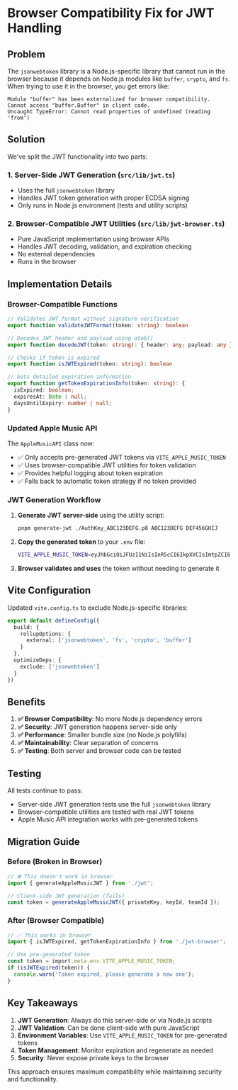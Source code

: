 # Browser Compatibility Fix for JWT Handling

## Problem

The `jsonwebtoken` library is a Node.js-specific library that cannot run in the browser because it depends on Node.js modules like `buffer`, `crypto`, and `fs`. When trying to use it in the browser, you get errors like:

```
Module "buffer" has been externalized for browser compatibility. Cannot access "buffer.Buffer" in client code.
Uncaught TypeError: Cannot read properties of undefined (reading 'from')
```

## Solution

We've split the JWT functionality into two parts:

### 1. Server-Side JWT Generation (`src/lib/jwt.ts`)
- Uses the full `jsonwebtoken` library
- Handles JWT token generation with proper ECDSA signing
- Only runs in Node.js environment (tests and utility scripts)

### 2. Browser-Compatible JWT Utilities (`src/lib/jwt-browser.ts`)
- Pure JavaScript implementation using browser APIs
- Handles JWT decoding, validation, and expiration checking
- No external dependencies
- Runs in the browser

## Implementation Details

### Browser-Compatible Functions

```typescript
// Validates JWT format without signature verification
export function validateJWTFormat(token: string): boolean

// Decodes JWT header and payload using atob()
export function decodeJWT(token: string): { header: any; payload: any } | null

// Checks if token is expired
export function isJWTExpired(token: string): boolean

// Gets detailed expiration information
export function getTokenExpirationInfo(token: string): {
  isExpired: boolean;
  expiresAt: Date | null;
  daysUntilExpiry: number | null;
}
```

### Updated Apple Music API

The `AppleMusicAPI` class now:
- ✅ Only accepts pre-generated JWT tokens via `VITE_APPLE_MUSIC_TOKEN`
- ✅ Uses browser-compatible JWT utilities for token validation
- ✅ Provides helpful logging about token expiration
- ✅ Falls back to automatic token strategy if no token provided

### JWT Generation Workflow

1. **Generate JWT server-side** using the utility script:
   ```bash
   pnpm generate-jwt ./AuthKey_ABC123DEFG.p8 ABC123DEFG DEF456GHIJ
   ```

2. **Copy the generated token** to your `.env` file:
   ```bash
   VITE_APPLE_MUSIC_TOKEN=eyJhbGciOiJFUzI1NiIsInR5cCI6IkpXVCIsImtpZCI6IkFCQzEyM0RFRkcifQ...
   ```

3. **Browser validates and uses** the token without needing to generate it

## Vite Configuration

Updated `vite.config.ts` to exclude Node.js-specific libraries:

```typescript
export default defineConfig({
  build: {
    rollupOptions: {
      external: ['jsonwebtoken', 'fs', 'crypto', 'buffer']
    }
  },
  optimizeDeps: {
    exclude: ['jsonwebtoken']
  }
})
```

## Benefits

1. **✅ Browser Compatibility**: No more Node.js dependency errors
2. **✅ Security**: JWT generation happens server-side only
3. **✅ Performance**: Smaller bundle size (no Node.js polyfills)
4. **✅ Maintainability**: Clear separation of concerns
5. **✅ Testing**: Both server and browser code can be tested

## Testing

All tests continue to pass:
- Server-side JWT generation tests use the full `jsonwebtoken` library
- Browser-compatible utilities are tested with real JWT tokens
- Apple Music API integration works with pre-generated tokens

## Migration Guide

### Before (Broken in Browser)
```typescript
// ❌ This doesn't work in browser
import { generateAppleMusicJWT } from './jwt';

// Client-side JWT generation (fails)
const token = generateAppleMusicJWT({ privateKey, keyId, teamId });
```

### After (Browser Compatible)
```typescript
// ✅ This works in browser
import { isJWTExpired, getTokenExpirationInfo } from './jwt-browser';

// Use pre-generated token
const token = import.meta.env.VITE_APPLE_MUSIC_TOKEN;
if (isJWTExpired(token)) {
  console.warn('Token expired, please generate a new one');
}
```

## Key Takeaways

1. **JWT Generation**: Always do this server-side or via Node.js scripts
2. **JWT Validation**: Can be done client-side with pure JavaScript
3. **Environment Variables**: Use `VITE_APPLE_MUSIC_TOKEN` for pre-generated tokens
4. **Token Management**: Monitor expiration and regenerate as needed
5. **Security**: Never expose private keys to the browser

This approach ensures maximum compatibility while maintaining security and functionality. 